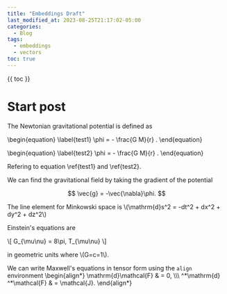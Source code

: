 ```yaml
---
title: "Embeddings Draft"
last_modified_at: 2023-08-25T21:17:02-05:00
categories:
  - Blog
tags:
  - embeddings 
  - vectors
toc: true
---
```


<script type="text/x-mathjax-config">
    MathJax.Hub.Config({
      TeX: {equationNumbers: {autoNumber: "AMS"}},
    });
</script>

<script type="text/javascript"
        src="https://cdnjs.cloudflare.com/ajax/libs/mathjax/2.7.1/MathJax.js?config=TeX-MML-AM_CHTML">
</script>

{{ toc }}

# Start post

The Newtonian gravitational potential is defined as

\begin{equation} \label{test1}
\phi = - \frac{G M}{r} .
\end{equation}

\begin{equation} \label{test2}
\phi = - \frac{G M}{r} .
\end{equation}

Refering to equation \ref{test1} and \ref{test2}.

We can find the gravitational field by taking the gradient of the potential

$$ \vec{g} = -\vec{\nabla}\phi. $$

The line element for Minkowski space is \\(\mathrm{d}s^2 = -dt^2 + dx^2 + dy^2 + dz^2\\)

Einstein's equations are

\\[ G\_{\mu\nu} = 8\pi\, T\_{\mu\nu} \\]

in geometric units where \\(G=c=1\\).

We can write Maxwell's equations in tensor form using the `align` environment
\begin{align\*}
\mathrm{d}\mathcal{F} & = 0, \\\\\\
^\*\mathrm{d} ^\*\mathcal{F} & = \mathcal{J}.
\end{align\*}
